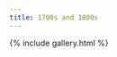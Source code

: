 ```yaml
---
title: 1700s and 1800s
---
```

{% include gallery.html %}
<a-entity environment="preset: goldmine"></a-entity>
